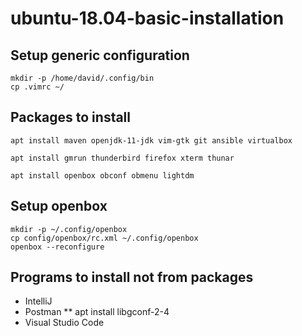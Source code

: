 # ubuntu-18.04-basic-installation

## Setup generic configuration

```
mkdir -p /home/david/.config/bin
cp .vimrc ~/
```

## Packages to install

```
apt install maven openjdk-11-jdk vim-gtk git ansible virtualbox

apt install gmrun thunderbird firefox xterm thunar

apt install openbox obconf obmenu lightdm
```

## Setup openbox

```
mkdir -p ~/.config/openbox
cp config/openbox/rc.xml ~/.config/openbox
openbox --reconfigure
```

## Programs to install not from packages

* IntelliJ
* Postman
** apt install libgconf-2-4
* Visual Studio Code
